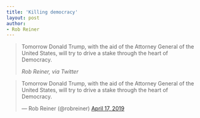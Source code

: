 ```yaml
---
title: 'Killing democracy'
layout: post
author:
- Rob Reiner
---
```


> Tomorrow Donald Trump, with the aid of the Attorney General of the United States, will try to drive a stake through the heart of Democracy.
>
> <cite>Rob Reiner, via Twitter</cite>

<blockquote class="twitter-tweet"><p lang="en" dir="ltr">Tomorrow Donald Trump, with the aid of the Attorney General of the United States, will try to drive a stake through the heart of Democracy.</p>&mdash; Rob Reiner (@robreiner) <a href="https://twitter.com/robreiner/status/1118625338408325120?ref_src=twsrc%5Etfw">April 17, 2019</a></blockquote> <script async src="https://platform.twitter.com/widgets.js" charset="utf-8"></script>
